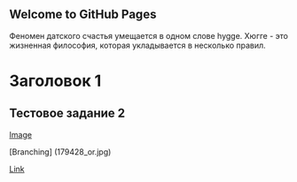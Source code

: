 ## Welcome to GitHub Pages

Феномен датского счастья умещается в одном слове hygge. Хюгге - это жизненная философия, которая укладывается в несколько правил.

# Заголовок 1
## Тестовое задание 2

[Image](shkolazhizni.ru/img/content/i179/179428_or.jpg)

[Branching] (179428_or.jpg)

[Link](https://ru.wikipedia.org/wiki/%D0%A5%D1%8E%D0%B3%D0%B3%D0%B5)
